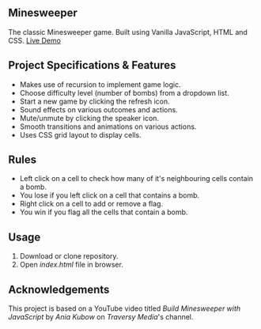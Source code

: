 ## Minesweeper

The classic Minesweeper game. Built using Vanilla JavaScript, HTML and CSS. [Live Demo](https://atwalsultan.github.io/minesweeper/)

## Project Specifications & Features

- Makes use of recursion to implement game logic.
- Choose difficulty level (number of bombs) from a dropdown list.
- Start a new game by clicking the refresh icon.
- Sound effects on various outcomes and actions.
- Mute/unmute by clicking the speaker icon.
- Smooth transitions and animations on various actions.
- Uses CSS grid layout to display cells.

## Rules

- Left click on a cell to check how many of it's neighbouring cells contain a bomb.
- You lose if you left click on a cell that contains a bomb.
- Right click on a cell to add or remove a flag.
- You win if you flag all the cells that contain a bomb.

## Usage

1. Download or clone repository.
2. Open _index.html_ file in browser.

## Acknowledgements

This project is based on a YouTube video titled _Build Minesweeper with JavaScript_ by _Ania Kubow_ on _Traversy Media_'s channel.
